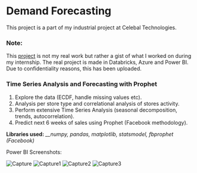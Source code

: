 # Demand Forecasting

This project is a part of my industrial project at Celebal Technologies.

### Note:
This [project](https://www.kaggle.com/c/rossmann-store-sales) is not my real work but rather a gist of what I worked on during my internship. The real project is made in Databricks, Azure and Power BI. Due to confidentiality reasons, this has been uploaded.  

### Time Series Analysis and Forecasting with Prophet

1. Explore the data (ECDF, handle missing values etc).
2.  Analysis per store type and correlational analysis of stores activity.
3. Perform extensive Time Series Analysis (seasonal decomposition, trends, autocorrelation).
4. Predict next 6 weeks of sales using Prophet (Facebook methodology).

**Libraries used:** *__numpy, pandas, matplotlib, statsmodel, fbprophet (Facebook)*

Power BI Screenshots:

![Capture](https://user-images.githubusercontent.com/48717801/91931194-60522300-ed00-11ea-88bc-387733c7dc7f.PNG)
![Capture1](https://user-images.githubusercontent.com/48717801/91931197-634d1380-ed00-11ea-8757-835f96e242df.PNG)
![Capture2](https://user-images.githubusercontent.com/48717801/91931205-65af6d80-ed00-11ea-9e95-c732a89eb234.PNG)
![Capture3](https://user-images.githubusercontent.com/48717801/91931215-67793100-ed00-11ea-9ecd-32742d1e5675.PNG)
